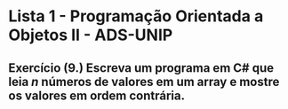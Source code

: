 # Lista 1 - Programação Orientada a Objetos II - ADS-UNIP
 
## Exercício (9.) Escreva um programa em C# que leia <em>n</em> números de valores em um array e mostre os valores em ordem contrária.